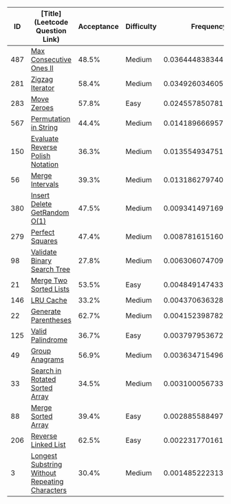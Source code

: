 |ID|[Title](Leetcode Question Link)|Acceptance|Difficulty|Frequency|
|----|-----|----|---|---|
|487|[Max Consecutive Ones II]( https://leetcode.com/problems/max-consecutive-ones-ii)|48.5%|Medium|0.03644483834479416|
|281|[Zigzag Iterator]( https://leetcode.com/problems/zigzag-iterator)|58.4%|Medium|0.034926034605810494|
|283|[Move Zeroes]( https://leetcode.com/problems/move-zeroes)|57.8%|Easy|0.024557850781664083|
|567|[Permutation in String]( https://leetcode.com/problems/permutation-in-string)|44.4%|Medium|0.014189666957517671|
|150|[Evaluate Reverse Polish Notation]( https://leetcode.com/problems/evaluate-reverse-polish-notation)|36.3%|Medium|0.01355493475171521|
|56|[Merge Intervals]( https://leetcode.com/problems/merge-intervals)|39.3%|Medium|0.013186279740090647|
|380|[Insert Delete GetRandom O(1)]( https://leetcode.com/problems/insert-delete-getrandom-o1)|47.5%|Medium|0.00934149716911291|
|279|[Perfect Squares]( https://leetcode.com/problems/perfect-squares)|47.4%|Medium|0.008781615160384712|
|98|[Validate Binary Search Tree]( https://leetcode.com/problems/validate-binary-search-tree)|27.8%|Medium|0.0063060747091605324|
|21|[Merge Two Sorted Lists]( https://leetcode.com/problems/merge-two-sorted-lists)|53.5%|Easy|0.004849147433009811|
|146|[LRU Cache]( https://leetcode.com/problems/lru-cache)|33.2%|Medium|0.004370636328108912|
|22|[Generate Parentheses]( https://leetcode.com/problems/generate-parentheses)|62.7%|Medium|0.004152398782798953|
|125|[Valid Palindrome]( https://leetcode.com/problems/valid-palindrome)|36.7%|Easy|0.0037979536727587773|
|49|[Group Anagrams]( https://leetcode.com/problems/group-anagrams)|56.9%|Medium|0.0036347154963361594|
|33|[Search in Rotated Sorted Array]( https://leetcode.com/problems/search-in-rotated-sorted-array)|34.5%|Medium|0.0031000567336666443|
|88|[Merge Sorted Array]( https://leetcode.com/problems/merge-sorted-array)|39.4%|Easy|0.002885588497720344|
|206|[Reverse Linked List]( https://leetcode.com/problems/reverse-linked-list)|62.5%|Easy|0.002231770161393673|
|3|[Longest Substring Without Repeating Characters]( https://leetcode.com/problems/longest-substring-without-repeating-characters)|30.4%|Medium|0.0014852223137141987|
